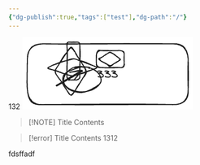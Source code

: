 ```yaml
---
{"dg-publish":true,"tags":["test"],"dg-path":"/"}
---
```


132
![test.excalidraw.png](Excalidraw/test.excalidraw.png)


> [!NOTE] Title
> Contents


> [!error] Title
> Contents
1312

fdsffadf